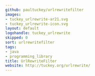 ```yaml
---
github: paultuckey/urlrewritefilter
images:
- tuckey_urlrewrite-ar21.svg
- tuckey_urlrewrite-icon.svg
layout: default
logohandle: tuckey_urlrewrite
skipped: 0
sort: urlrewritefilter
tags:
- java
- programming_library
title: UrlRewriteFilter
website: http://tuckey.org/urlrewrite/
---
```

